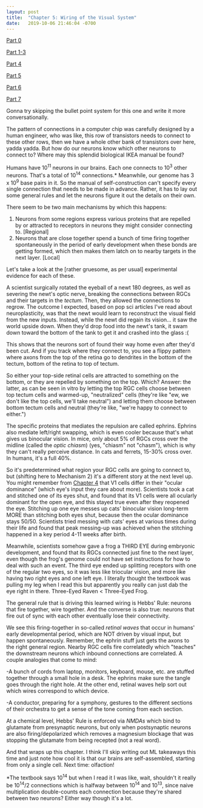 ```yaml
---
layout: post
title:  "Chapter 5: Wiring of the Visual System"
date:   2019-10-06 21:46:04 -0700
---
```

[Part 0](https://zswitten.github.io/2019/08/04/neuroscience-neural-networks-0.html)

[Part 1-3](https://zswitten.github.io/2019/08/04/neuroscience-neural-networks-1-3.html)
 
[Part 4](https://zswitten.github.io/2019/09/08/neuroscience-neural-networks-4.html)

[Part 5](https://zswitten.github.io/2019/10/07/neuroscience-neural-networks-5.html)

[Part 6](https://zswitten.github.io/2019/11/13/neuroscience-neural-networks-6.html)

[Part 7](https://zswitten.github.io/2020/06/03/neuroscience-neural-networks-7.html)

Gonna try skipping the bullet point system for this one and write it more conversationally.

The pattern of connections in a computer chip was carefully designed by a human engineer, who was like, this row of transistors needs to connect to these other rows, then we have a whole other bank of transistors over here, yadda yadda. But how do our neurons know which other neurons to connect to? Where may this splendid biological IKEA manual be found? 

Humans have 10<sup>11</sup> neurons in our brains. Each one connects to 10<sup>3</sup> other neurons. That's a total of 10<sup>14</sup> connections.* Meanwhile, our genome has 3 x 10<sup>9</sup> base pairs in it. So the manual of self-construction can't specify every single connection that needs to be made in advance. Rather, it has to lay out some general rules and let the neurons figure it out the details on their own.

There seem to be two main mechanisms by which this happens:
1. Neurons from some regions express various proteins that are repelled by or attracted to receptors in neurons they might consider connecting to. [Regional]
2. Neurons that are close together spend a bunch of time firing together spontaneously in the period of early development when these bonds are getting formed, which then makes them latch on to nearby targets in the next layer. [Local]

Let's take a look at the [rather gruesome, as per usual] experimental evidence for each of these.

A scientist surgically rotated the eyeball of a newt 180 degrees, as well as severing the newt's optic nerve, breaking the connections between RGCs and their targets in the *tectum*. Then, they allowed the connections to regrow. The outcome I expected, based on pop sci articles I've read about neuroplasticity, was that the newt would learn to reconstruct the visual field from the new inputs. Instead, while the newt did regain its vision... it saw the world upside down. When they'd drop food into the newt's tank, it swam down toward the bottom of the tank to get it and crashed into the glass :(

This shows that the neurons sort of found their way home even after they'd been cut. And if you track where they connect to, you see a flippy pattern where axons from the top of the retina go to dendrites in the bottom of the tectum, bottom of the retina to top of tectum.

So either your top-side retinal cells are attracted to something on the bottom, or they are repelled by something on the top. Which? Answer: the latter, as can be seen in vitro by letting the top RGC cells choose between top tectum cells and warmed-up, "neutralized" cells (they're like "ew, we don't like the top cells, we'll take neutral") and letting them choose between bottom tectum cells and neutral (they're like, "we're happy to connect to either.")

The specific proteins that mediates the repulsion are called ephrins. Ephrins also mediate left/right swapping, which is even cooler because that's what gives us binocular vision. In mice, only about 5% of RGCs cross over the midline (called the *optic chiasm*) (yes, "chiasm" not "chasm"), which is why they can't really perceive distance. In cats and ferrets, 15-30% cross over. In humans, it's a full 40%.

So it's predetermined what region your RGC cells are going to connect to, but (shifting here to Mechanism 2) it's a different story at the next level up. You might remember from [Chapter 4](https://zswitten.github.io/2019/09/08/neuroscience-neural-networks-4.html) that V1 cells differ in their "ocular dominance" (which eye's input they care about more). Scientists took a cat and stitched one of its eyes shut, and found that its V1 cells were all ocularly dominant for the open eye, and this stayed true even after they reopened the eye. Stitching up one eye messes up cats' binocular vision long-term MORE than stitching both eyes shut, because then the ocular dominance stays 50/50. Scientists tried messing with cats' eyes at various times during their life and found that peak messing-up was achieved when the stitching happened in a key period 4-11 weeks after birth.

Meanwhile, scientists somehow gave a frog a THIRD EYE during embryonic development, and found that its RGCs connected just fine to the next layer, even though the frog's genome could not have set instructions for how to deal with such an event. The third eye ended up splitting receptors with one of the regular two eyes, so it was less like triocular vision, and more like having two right eyes and one left eye. I literally thought the textbook was pulling my leg when I read this but apparently you really can just dab the eye right in there. Three-Eyed Raven < Three-Eyed Frog.

The general rule that is driving this learned wiring is Hebbs' Rule: neurons that fire together, wire together. And the converse is also true: neurons that fire out of sync with each other eventually lose their connectivity.

We see this firing-together in so-called *retinal waves* that occur in humans' early developmental period, which are NOT driven by visual input, but happen spontaneously. Remember, the ephrin stuff just gets the axons to the right general region. Nearby RGC cells fire correlatedly which "teaches" the downstream neurons which inbound connections are correlated. A couple analogies that come to mind:

-A bunch of cords from laptop, monitors, keyboard, mouse, etc. are stuffed together through a small hole in a desk. The ephrins make sure the tangle goes through the right hole. At the other end, retinal waves help sort out which wires correspond to which device.

-A conductor, preparing for a symphony, gestures to the different sections of their orchestra to get a sense of the tone coming from each section.

At a chemical level, Hebbs' Rule is enforced via *NMDAs* which bind to glutamate from presynaptic neurons, but only when postsynaptic neurons are also firing/depolarized which removes a magnesium blockage that was stopping the glutamate from being recepted (not a real word).

And that wraps up this chapter. I think I'll skip writing out ML takeaways this time and just note how cool it is that our brains are self-assembled, starting from only a single cell. Next time: olfaction!

*The textbook says 10<sup>14</sup> but when I read it I was like, wait, shouldn't it really be 10<sup>14</sup>/2 connections which is halfway between 10<sup>14</sup> and 10<sup>13</sup>, since naive multiplication double-counts each connection because they're shared between two neurons? Either way though it's a lot.